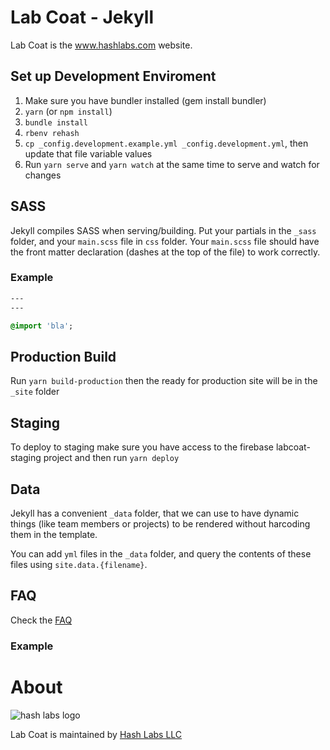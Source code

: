 # Lab Coat - Jekyll

Lab Coat is the www.hashlabs.com website.

## Set up Development Enviroment

1. Make sure you have bundler installed (gem install bundler)
2. `yarn` (or `npm install`)
3. `bundle install`
4. `rbenv rehash`
5. `cp _config.development.example.yml _config.development.yml`, then update that file variable values
5. Run `yarn serve` and `yarn watch` at the same time to serve and watch for changes

## SASS

Jekyll compiles SASS when serving/building. Put your partials in the `_sass` folder, and your `main.scss` file in `css` folder. Your `main.scss` file should have the front matter declaration (dashes at the top of the file) to work correctly.

### Example

```sass
---
---

@import 'bla';
```

## Production Build

Run `yarn build-production` then the ready for production site will be in the `_site` folder

## Staging

To deploy to staging make sure you have access to the firebase labcoat-staging project and then run `yarn deploy`

## Data

Jekyll has a convenient `_data` folder, that we can use to have dynamic
things (like team members or projects) to be rendered without harcoding
them in the template.

You can add `yml` files in the `_data` folder, and query the contents of
these files using `site.data.{filename}`.

## FAQ

Check the [FAQ](FAQ.md)

### Example

# About

![hash labs logo](https://www.hashlabs.com/images/hashlabs_logo_horizontal_02.png)

Lab Coat is maintained by [Hash Labs LLC](http://www.hashlabs.com)
